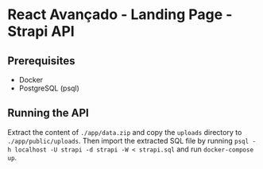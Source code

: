 # React Avançado - Landing Page - Strapi API

## Prerequisites

- Docker
- PostgreSQL (psql)

## Running the API

Extract the content of `./app/data.zip` and copy the `uploads` directory to `./app/public/uploads`. Then import the extracted SQL file by running `psql -h localhost -U strapi -d strapi -W < strapi.sql` and run `docker-compose up`.
